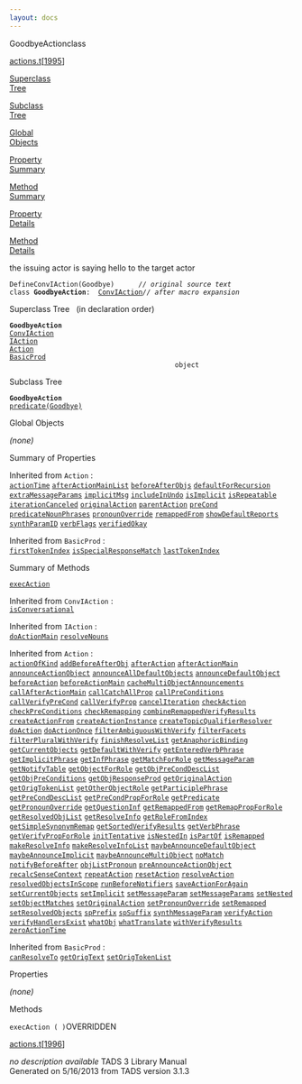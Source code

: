```yaml
---
layout: docs
---
```

<span class="title">GoodbyeAction</span><span class="type">class</span>

[actions.t](../file/actions.t.html)\[[1995](../source/actions.t.html#1995)\]

[Superclass  
Tree](#_SuperClassTree_)

[Subclass  
Tree](#_SubClassTree_)

[Global  
Objects](#_ObjectSummary_)

[Property  
Summary](#_PropSummary_)

[Method  
Summary](#_MethodSummary_)

[Property  
Details](#_Properties_)

[Method  
Details](#_Methods_)



the issuing actor is saying hello to the target actor

`DefineConvIAction(Goodbye)      `*`// original source text`*  
`class `**`GoodbyeAction`**` :   `[`ConvIAction`](../object/ConvIAction.html)*`// after macro expansion`*



<span id="_SuperClassTree_"></span>



<span class="hdln">Superclass Tree</span>   (in declaration order)



**`GoodbyeAction`**  
[`ConvIAction`](../object/ConvIAction.html)  
[`IAction`](../object/IAction.html)  
[`Action`](../object/Action.html)  
[`BasicProd`](../object/BasicProd.html)  
`                                         object`  
<span id="_SubClassTree_"></span>



<span class="hdln">Subclass Tree</span>  



**`GoodbyeAction`**  
[`predicate(Goodbye)`](../object/predicate(Goodbye).html)  
<span id="_ObjectSummary_"></span>



<span class="hdln">Global Objects</span>  



*(none)* <span id="_PropSummary_"></span>



<span class="hdln">Summary of Properties</span>  


Inherited from `Action` :  
[`actionTime`](../object/Action.html#actionTime) [`afterActionMainList`](../object/Action.html#afterActionMainList) [`beforeAfterObjs`](../object/Action.html#beforeAfterObjs) [`defaultForRecursion`](../object/Action.html#defaultForRecursion) [`extraMessageParams`](../object/Action.html#extraMessageParams) [`implicitMsg`](../object/Action.html#implicitMsg) [`includeInUndo`](../object/Action.html#includeInUndo) [`isImplicit`](../object/Action.html#isImplicit) [`isRepeatable`](../object/Action.html#isRepeatable) [`iterationCanceled`](../object/Action.html#iterationCanceled) [`originalAction`](../object/Action.html#originalAction) [`parentAction`](../object/Action.html#parentAction) [`preCond`](../object/Action.html#preCond) [`predicateNounPhrases`](../object/Action.html#predicateNounPhrases) [`pronounOverride`](../object/Action.html#pronounOverride) [`remappedFrom`](../object/Action.html#remappedFrom) [`showDefaultReports`](../object/Action.html#showDefaultReports) [`synthParamID`](../object/Action.html#synthParamID) [`verbFlags`](../object/Action.html#verbFlags) [`verifiedOkay`](../object/Action.html#verifiedOkay)

Inherited from `BasicProd` :  
[`firstTokenIndex`](../object/BasicProd.html#firstTokenIndex) [`isSpecialResponseMatch`](../object/BasicProd.html#isSpecialResponseMatch) [`lastTokenIndex`](../object/BasicProd.html#lastTokenIndex)

<span id="_MethodSummary_"></span>



<span class="hdln">Summary of Methods</span>  



[`execAction`](#execAction)

Inherited from `ConvIAction` :  
[`isConversational`](../object/ConvIAction.html#isConversational)

Inherited from `IAction` :  
[`doActionMain`](../object/IAction.html#doActionMain) [`resolveNouns`](../object/IAction.html#resolveNouns)

Inherited from `Action` :  
[`actionOfKind`](../object/Action.html#actionOfKind) [`addBeforeAfterObj`](../object/Action.html#addBeforeAfterObj) [`afterAction`](../object/Action.html#afterAction) [`afterActionMain`](../object/Action.html#afterActionMain) [`announceActionObject`](../object/Action.html#announceActionObject) [`announceAllDefaultObjects`](../object/Action.html#announceAllDefaultObjects) [`announceDefaultObject`](../object/Action.html#announceDefaultObject) [`beforeAction`](../object/Action.html#beforeAction) [`beforeActionMain`](../object/Action.html#beforeActionMain) [`cacheMultiObjectAnnouncements`](../object/Action.html#cacheMultiObjectAnnouncements) [`callAfterActionMain`](../object/Action.html#callAfterActionMain) [`callCatchAllProp`](../object/Action.html#callCatchAllProp) [`callPreConditions`](../object/Action.html#callPreConditions) [`callVerifyPreCond`](../object/Action.html#callVerifyPreCond) [`callVerifyProp`](../object/Action.html#callVerifyProp) [`cancelIteration`](../object/Action.html#cancelIteration) [`checkAction`](../object/Action.html#checkAction) [`checkPreConditions`](../object/Action.html#checkPreConditions) [`checkRemapping`](../object/Action.html#checkRemapping) [`combineRemappedVerifyResults`](../object/Action.html#combineRemappedVerifyResults) [`createActionFrom`](../object/Action.html#createActionFrom) [`createActionInstance`](../object/Action.html#createActionInstance) [`createTopicQualifierResolver`](../object/Action.html#createTopicQualifierResolver) [`doAction`](../object/Action.html#doAction) [`doActionOnce`](../object/Action.html#doActionOnce) [`filterAmbiguousWithVerify`](../object/Action.html#filterAmbiguousWithVerify) [`filterFacets`](../object/Action.html#filterFacets) [`filterPluralWithVerify`](../object/Action.html#filterPluralWithVerify) [`finishResolveList`](../object/Action.html#finishResolveList) [`getAnaphoricBinding`](../object/Action.html#getAnaphoricBinding) [`getCurrentObjects`](../object/Action.html#getCurrentObjects) [`getDefaultWithVerify`](../object/Action.html#getDefaultWithVerify) [`getEnteredVerbPhrase`](../object/Action.html#getEnteredVerbPhrase) [`getImplicitPhrase`](../object/Action.html#getImplicitPhrase) [`getInfPhrase`](../object/Action.html#getInfPhrase) [`getMatchForRole`](../object/Action.html#getMatchForRole) [`getMessageParam`](../object/Action.html#getMessageParam) [`getNotifyTable`](../object/Action.html#getNotifyTable) [`getObjectForRole`](../object/Action.html#getObjectForRole) [`getObjPreCondDescList`](../object/Action.html#getObjPreCondDescList) [`getObjPreConditions`](../object/Action.html#getObjPreConditions) [`getObjResponseProd`](../object/Action.html#getObjResponseProd) [`getOriginalAction`](../object/Action.html#getOriginalAction) [`getOrigTokenList`](../object/Action.html#getOrigTokenList) [`getOtherObjectRole`](../object/Action.html#getOtherObjectRole) [`getParticiplePhrase`](../object/Action.html#getParticiplePhrase) [`getPreCondDescList`](../object/Action.html#getPreCondDescList) [`getPreCondPropForRole`](../object/Action.html#getPreCondPropForRole) [`getPredicate`](../object/Action.html#getPredicate) [`getPronounOverride`](../object/Action.html#getPronounOverride) [`getQuestionInf`](../object/Action.html#getQuestionInf) [`getRemappedFrom`](../object/Action.html#getRemappedFrom) [`getRemapPropForRole`](../object/Action.html#getRemapPropForRole) [`getResolvedObjList`](../object/Action.html#getResolvedObjList) [`getResolveInfo`](../object/Action.html#getResolveInfo) [`getRoleFromIndex`](../object/Action.html#getRoleFromIndex) [`getSimpleSynonymRemap`](../object/Action.html#getSimpleSynonymRemap) [`getSortedVerifyResults`](../object/Action.html#getSortedVerifyResults) [`getVerbPhrase`](../object/Action.html#getVerbPhrase) [`getVerifyPropForRole`](../object/Action.html#getVerifyPropForRole) [`initTentative`](../object/Action.html#initTentative) [`isNestedIn`](../object/Action.html#isNestedIn) [`isPartOf`](../object/Action.html#isPartOf) [`isRemapped`](../object/Action.html#isRemapped) [`makeResolveInfo`](../object/Action.html#makeResolveInfo) [`makeResolveInfoList`](../object/Action.html#makeResolveInfoList) [`maybeAnnounceDefaultObject`](../object/Action.html#maybeAnnounceDefaultObject) [`maybeAnnounceImplicit`](../object/Action.html#maybeAnnounceImplicit) [`maybeAnnounceMultiObject`](../object/Action.html#maybeAnnounceMultiObject) [`noMatch`](../object/Action.html#noMatch) [`notifyBeforeAfter`](../object/Action.html#notifyBeforeAfter) [`objListPronoun`](../object/Action.html#objListPronoun) [`preAnnounceActionObject`](../object/Action.html#preAnnounceActionObject) [`recalcSenseContext`](../object/Action.html#recalcSenseContext) [`repeatAction`](../object/Action.html#repeatAction) [`resetAction`](../object/Action.html#resetAction) [`resolveAction`](../object/Action.html#resolveAction) [`resolvedObjectsInScope`](../object/Action.html#resolvedObjectsInScope) [`runBeforeNotifiers`](../object/Action.html#runBeforeNotifiers) [`saveActionForAgain`](../object/Action.html#saveActionForAgain) [`setCurrentObjects`](../object/Action.html#setCurrentObjects) [`setImplicit`](../object/Action.html#setImplicit) [`setMessageParam`](../object/Action.html#setMessageParam) [`setMessageParams`](../object/Action.html#setMessageParams) [`setNested`](../object/Action.html#setNested) [`setObjectMatches`](../object/Action.html#setObjectMatches) [`setOriginalAction`](../object/Action.html#setOriginalAction) [`setPronounOverride`](../object/Action.html#setPronounOverride) [`setRemapped`](../object/Action.html#setRemapped) [`setResolvedObjects`](../object/Action.html#setResolvedObjects) [`spPrefix`](../object/Action.html#spPrefix) [`spSuffix`](../object/Action.html#spSuffix) [`synthMessageParam`](../object/Action.html#synthMessageParam) [`verifyAction`](../object/Action.html#verifyAction) [`verifyHandlersExist`](../object/Action.html#verifyHandlersExist) [`whatObj`](../object/Action.html#whatObj) [`whatTranslate`](../object/Action.html#whatTranslate) [`withVerifyResults`](../object/Action.html#withVerifyResults) [`zeroActionTime`](../object/Action.html#zeroActionTime)

Inherited from `BasicProd` :  
[`canResolveTo`](../object/BasicProd.html#canResolveTo) [`getOrigText`](../object/BasicProd.html#getOrigText) [`setOrigTokenList`](../object/BasicProd.html#setOrigTokenList)

<span id="_Properties_"></span>



<span class="hdln">Properties</span>  



*(none)* <span id="_Methods_"></span>



<span class="hdln">Methods</span>  



<span id="execAction"></span>

`execAction ( )`<span class="rem">OVERRIDDEN</span>

[actions.t](../file/actions.t.html)\[[1996](../source/actions.t.html#1996)\]



*no description available*
TADS 3 Library Manual  
Generated on 5/16/2013 from TADS version 3.1.3


